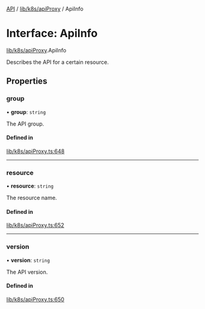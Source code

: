 [API](../API.md) / [lib/k8s/apiProxy](../modules/lib_k8s_apiProxy.md) / ApiInfo

# Interface: ApiInfo

[lib/k8s/apiProxy](../modules/lib_k8s_apiProxy.md).ApiInfo

Describes the API for a certain resource.

## Properties

### group

• **group**: `string`

The API group.

#### Defined in

[lib/k8s/apiProxy.ts:648](https://github.com/headlamp-k8s/headlamp/blob/072d2509b/frontend/src/lib/k8s/apiProxy.ts#L648)

___

### resource

• **resource**: `string`

The resource name.

#### Defined in

[lib/k8s/apiProxy.ts:652](https://github.com/headlamp-k8s/headlamp/blob/072d2509b/frontend/src/lib/k8s/apiProxy.ts#L652)

___

### version

• **version**: `string`

The API version.

#### Defined in

[lib/k8s/apiProxy.ts:650](https://github.com/headlamp-k8s/headlamp/blob/072d2509b/frontend/src/lib/k8s/apiProxy.ts#L650)
